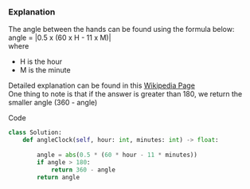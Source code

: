 ### Explanation

The angle between the hands can be found using the formula below:  
angle = |0.5 x (60 x H - 11 x M)|   
where    
- H is the hour
- M is the minute

Detailed explanation can be found in this [Wikipedia Page](https://en.wikipedia.org/wiki/Clock_angle_problem)   
One thing to note is that if the answer is greater than 180, we return the smaller angle (360 - angle)

Code
```Python
class Solution:
    def angleClock(self, hour: int, minutes: int) -> float:
        
        angle = abs(0.5 * (60 * hour - 11 * minutes))
        if angle > 180:
            return 360 - angle  
        return angle
```
